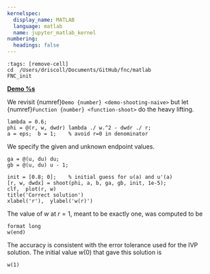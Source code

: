```yaml
---
kernelspec:
  display_name: MATLAB
  language: matlab
  name: jupyter_matlab_kernel
numbering:
  headings: false
---
```

```{code-cell}
:tags: [remove-cell]
cd  /Users/driscoll/Documents/GitHub/fnc/matlab
FNC_init
```
[**Demo %s**](#demo-shooting-mems)

We revisit {numref}`Demo {number} <demo-shooting-naive>` but let {numref}`Function {number} <function-shoot>` do the heavy lifting.

```{code-cell}
lambda = 0.6;
phi = @(r, w, dwdr) lambda ./ w.^2 - dwdr ./ r;   
a = eps;  b = 1;    % avoid r=0 in denominator
```

We specify the given and unknown endpoint values.

```{code-cell}
ga = @(u, du) du;
gb = @(u, du) u - 1;
```

```{code-cell}
init = [0.8; 0];    % initial guess for u(a) and u'(a)
[r, w, dwdx] = shoot(phi, a, b, ga, gb, init, 1e-5);
clf,  plot(r, w)
title('Correct solution')
xlabel('r'),  ylabel('w(r)')
```

The value of $w$ at $r=1$, meant to be exactly one, was computed to be

```{code-cell}
format long
w(end)
```

The accuracy is consistent with the error tolerance used for the IVP solution. The initial value $w(0)$ that gave this solution is

```{code-cell}
w(1)
```
